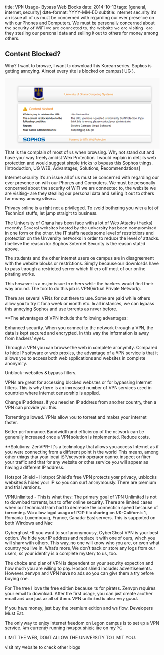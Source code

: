 title: VPN Usage- Bypass Web Blocks
date: 2014-10-13
tags: [general, internet, security]
date-format: YYYY-MM-DD
subtitle: Internet security it’s an issue all of us must be concerned with regarding our ever presence on with our Phones and Computers. We must be personally concerned about the security of WiFi we are connected to, the website we are visiting- are they stealing our personal data and selling it out to others for money among others.


## Content Blocked?
Why? I want to browse, I want to download this  Korean series. Sophos is getting annoying. Almost every site is blocked on campus( UG ).

![Screenshot 1](static/img/screenshot-10.png)
That is the complain of most of us when browsing. Why not stand out and have your way freely amidst Web Protection. I would explain in details web protection and would suggest simple tricks to bypass this Sophos things.[Introduction, UG WEB, Advantages, Solutions, Recommendations]

Internet security it’s an issue all of us must be concerned with regarding our ever presence on with our Phones and Computers. We must be personally concerned about the security of WiFi we are connected to, the website we are visiting- are they stealing our personal data and selling it out to others for money among others.

Privacy online is a right not a privileged. To avoid bothering you with a lot of Technical stuffs, let jump straight to business.

The University of Ghana has been face with a lot of Web Attacks (Hacks) recently. Several websites hosted by the university has been compromised in one form or the other. the IT staffs needs some level of restrictions and protection on the University networks in order to reduce the level of attacks. I believe the reason for  Sophos Snternet Security is the reason stated above.

The students and the other internet users on campus are in disagreement with the website blocks or restrictions. Simply because our downloads have to pass through a restricted server which filters off most of our online pirating works.

This however is a major issue to others while the hackers would find their way around. The tool to do this job is VPN(Virtual Private Network).

There are several VPNs for out there to use. Some are paid while others allow you to try it for a week or month etc. In all instances, we can bypass this annoying Sophos and use torrents as never before.

**The advantages of VPN include the following advantages:

Enhanced security. When you connect to the network through a VPN, the data is
kept secured and encrypted. In this way the information is away from hackers’
eyes.

Through a VPN you can browse the web in complete anonymity. Compared to hide IP
software or web proxies, the advantage of a VPN service is that it allows you
to access both web applications and websites in complete anonymity.

Unblock -websites & bypass filters.

VPNs are great for accessing blocked websites or for bypassing Internet filters.
This is why there is an increased number of VPN services used in countries
where Internet censorship is applied.

Change IP address. If you need an IP address from another country, then a VPN can provide you this.

Torrenting allowed. VPNs allow you to torrent and makes your internet faster.

Better performance. Bandwidth and efficiency of the network can be generally increased once a VPN solution is implemented. Reduce costs.

**Solutions:
ZenVPN- It's a technology that allows you access Internet as if you were connecting from a different point in the world. This means, among other things that your local ISP/network operator cannot inspect or filter your traffic and that for any website or other service you will appear as having a different IP address.

Hotspot Shield - Hotspot Shield's free VPN protects your privacy, unblocks websites & hides your IP so you can surf anonymously. There are premium and trial versions.

VPNUnlimited - This is what they: The primary goal of VPN Unlimited is not to download torrents, but to offer online security. There are limited cases when our technical team had to decrease the connection speed because of torrenting. We allow legal usage of P2P file sharing on US-California 1, Romania, Luxembourg, France, Canada-East servers. This is supported on both Windows and Mac

Cyberghost -If you want to surf anonymously, CyberGhost VPN is your best option. We hide your IP address and replace it with one of ours, which you will share with others. This
way, no one will know who you are, or even what country you live in. What’s
more, We don’t track or store any logs from our users, so your identity is a
complete mystery to us, too.

The choice and plan of VPN is dependent on your security expection and how much you are willing to pay. Hospot shield includes advertisements. However, zenvpn and VPN have no ads so you can give them a try before buying one.

For The free
I love the free edition because its for pirates. Zenvpn requires your email to download. After the first usage, you can just create another email and use just as all of them. VPN unlimited is also very good.

If you have money, just buy the premium edition and we flow.
Developers Must Eat.

The only way to enjoy internet freedom on Legon campus is to
set up a VPN service. Am currently running hotspot shield lite on my PC

LIMIT THE WEB, DONT ALLOW THE UNIVERSITY TO LIMIT YOU.

visit my website to check other blogs
